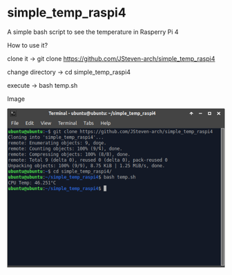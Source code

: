 # simple_temp_raspi4
A simple bash script to see the temperature in Rasperry Pi 4

How to use it?

clone it -> git clone https://github.com/JSteven-arch/simple_temp_raspi4

change directory -> cd simple_temp_raspi4

execute  -> bash temp.sh

Image

![alt text](https://github.com/JSteven-arch/simple_temp_raspi4/blob/main/Screenshot_2020-12-11_18-48-48.png)
